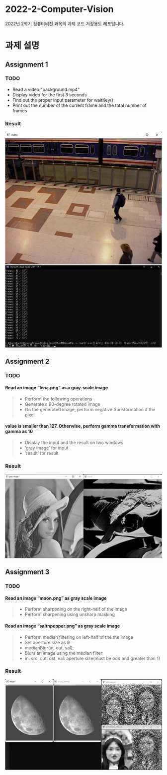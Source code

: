 # 2022-2-Computer-Vision
2022년 2학기 컴퓨터비전 과목의 과제 코드 저장용도 레포입니다.

# 과제 설명
## Assignment 1
### TODO
- Read a video "background.mp4"  
- Display video for the first 3 seconds  
- Find out the proper input parameter for waitKey()  
- Print out the number of the current frame and the total number of frames

### Result
![Assignment1](https://github.com/Jeremy-0204/2022-2-Computer-Vision/blob/main/Results_Screenshots/Assignment1_result1.png)
![Assignment1](https://github.com/Jeremy-0204/2022-2-Computer-Vision/blob/main/Results_Screenshots/Assignment1_result2.png)

## Assignment 2
### TODO
#### Read an image “lena.png” as a gray-scale image
> - Perform the following operations  
> - Generate a 90-degree rotated image
> - On the generated image, perform negative transformation if the pixel 

#### value is smaller than 127. Otherwise, perform gamma transformation with gamma as 10
> - Display the input and the result on two windows
> - ‘gray image’ for input
> - ‘result’ for result

### Result
![Assignment2](https://github.com/Jeremy-0204/2022-2-Computer-Vision/blob/main/Results_Screenshots/Assignment2_result.png)

## Assignment 3
### TODO
#### Read an image “moon.png” as gray scale image
> - Perform sharpening on the right-half of the image
> - Perform sharpening using unsharp masking  

#### Read an image “saltnpepper.png” as gray scale image
> - Perform median filtering on left-half of the the image
> - Set aperture size as 9 
> - medianBlur(in, out, val);
> - Blurs an image using the median filter
> - in: src, out: dst, val: aperture size(must be odd and greater than 1)

### Result
![Assignment3](https://github.com/Jeremy-0204/2022-2-Computer-Vision/blob/main/Results_Screenshots/Assignment3_result.png)

